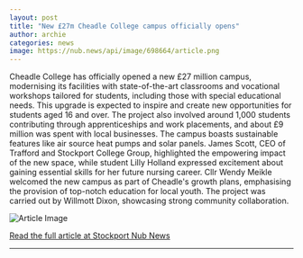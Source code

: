 ```yaml
---
layout: post
title: "New £27m Cheadle College campus officially opens"
author: archie
categories: news
image: https://nub.news/api/image/698664/article.png
---
```

Cheadle College has officially opened a new £27 million campus, modernising its facilities with state-of-the-art classrooms and vocational workshops tailored for students, including those with special educational needs. This upgrade is expected to inspire and create new opportunities for students aged 16 and over. The project also involved around 1,000 students contributing through apprenticeships and work placements, and about £9 million was spent with local businesses. The campus boasts sustainable features like air source heat pumps and solar panels. James Scott, CEO of Trafford and Stockport College Group, highlighted the empowering impact of the new space, while student Lilly Holland expressed excitement about gaining essential skills for her future nursing career. Cllr Wendy Meikle welcomed the new campus as part of Cheadle's growth plans, emphasising the provision of top-notch education for local youth. The project was carried out by Willmott Dixon, showcasing strong community collaboration.

![Article Image](https://nub.news/api/image/698664/article.png)

[Read the full article at Stockport Nub News](https://stockport.nub.news/news/local-news/new-ps27m-cheadle-college-campus-officially-opens-274504)

---

